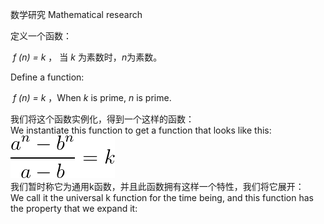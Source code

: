 数学研究 Mathematical research

定义一个函数：

​	*f (n) = k*  ， 当 *k* 为素数时，*n*为素数。

Define a function:

​	*f (n) = k*  ，When *k* is prime, *n* is prime.

我们将这个函数实例化，得到一个这样的函数： </br>
We instantiate this function to get a function that looks like this:</br>
 ![image](https://raw.githubusercontent.com/yjkhaoyun/-primeNum/54f58b7f68744b93cec609a8058c0b7de93abbfe/tongyonggongshi.gif) </br>
 我们暂时称它为通用k函数，并且此函数拥有这样一个特性，我们将它展开：</br>
 We call it the universal k function for the time being, and this function has the property that we expand it:</br>
